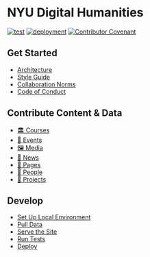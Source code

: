 # NYU Digital Humanities

[![test](https://img.shields.io/github/workflow/status/nyu-dh/nyu-dh.github.io/test?style=flat&logo=github&label=tests)](https://github.com/nyu-dh/nyu-dh.github.io/actions/workflows/test.yml)
[![deployment](https://img.shields.io/github/deployments/nyu-dh/nyu-dh.github.io/github-pages?label=deploy&logo=github)](https://github.com/nyu-dh/nyu-dh.github.io/deployments)
[![Contributor Covenant](https://img.shields.io/badge/Contributor%20Covenant-2.1-4baaaa.svg)](docs/code-of-conduct.md)

## Get Started
+ [Architecture](docs/architecture.md)
+ [Style Guide](docs/style-guide.md)
+ [Collaboration Norms](docs/guides/git-collab-norms.md)
+ [Code of Conduct](docs/code-of-conduct.md)

## Contribute Content & Data
+ [🏛️ Courses](docs/guides/add-edit-courses.md)
+ [📆 Events](docs/guides/add-edit-events.md)
+ [🖼️ Media](docs/guides/add-edit-media.md)
+ [📰 News](docs/guides/add-edit-news.md)
+ [📝 Pages](docs/guides/add-edit-pages.md)
+ [👤 People](docs/guides/add-edit-people.md)
+ [🏺 Projects](docs/guides/add-edit-projects.md)  

## Develop
+ [Set Up Local Environment](docs/guides/local-development.md#set-up-dev-environment)
+ [Pull Data](docs/guides/pull-data-from-google-sheets.md)
+ [Serve the Site](docs/guides/local-development.md#serve-the-site)
+ [Run Tests](docs/guides/local-development.md#run-tests)
+ [Deploy](docs/architecture.md#deployment)



